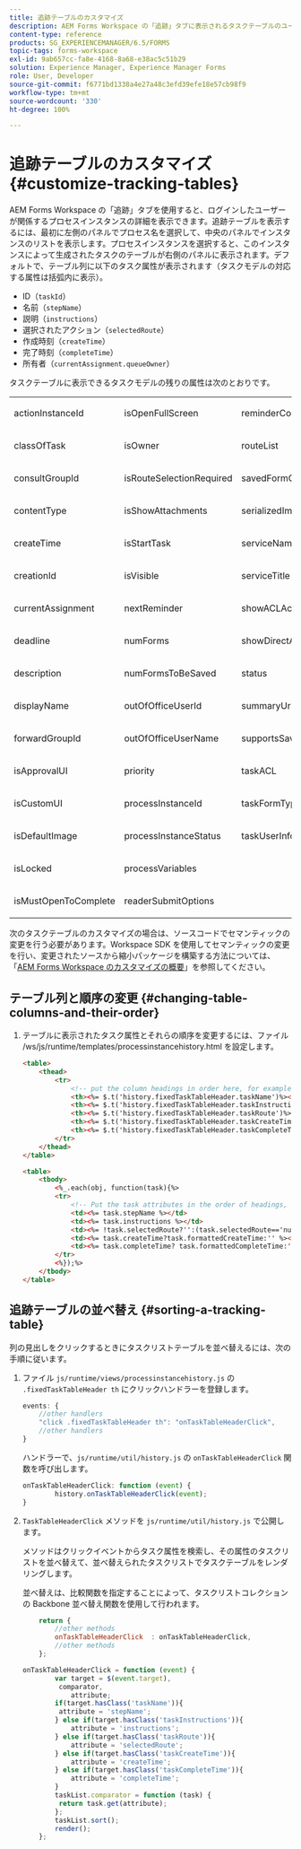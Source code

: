 ```yaml
---
title: 追跡テーブルのカスタマイズ
description: AEM Forms Workspace の「追跡」タブに表示されるタスクテーブルのユーザープロセスの詳細表示をカスタマイズする方法。
content-type: reference
products: SG_EXPERIENCEMANAGER/6.5/FORMS
topic-tags: forms-workspace
exl-id: 9ab657cc-fa8e-4168-8a68-e38ac5c51b29
solution: Experience Manager, Experience Manager Forms
role: User, Developer
source-git-commit: f6771bd1338a4e27a48c3efd39efe18e57cb98f9
workflow-type: tm+mt
source-wordcount: '330'
ht-degree: 100%

---
```


# 追跡テーブルのカスタマイズ{#customize-tracking-tables}

AEM Forms Workspace の「追跡」タブを使用すると、ログインしたユーザーが関係するプロセスインスタンスの詳細を表示できます。追跡テーブルを表示するには、最初に左側のパネルでプロセス名を選択して、中央のパネルでインスタンスのリストを表示します。プロセスインスタンスを選択すると、このインスタンスによって生成されたタスクのテーブルが右側のパネルに表示されます。デフォルトで、テーブル列に以下のタスク属性が表示されます（タスクモデルの対応する属性は括弧内に表示）。

* ID（`taskId`）
* 名前（`stepName`）
* 説明（`instructions`）
* 選択されたアクション（`selectedRoute`）
* 作成時刻（`createTime`）
* 完了時刻（`completeTime`）
* 所有者（`currentAssignment.queueOwner`）

タスクテーブルに表示できるタスクモデルの残りの属性は次のとおりです。

<table>
 <tbody>
  <tr>
   <td><p>actionInstanceId</p> </td>
   <td><p>isOpenFullScreen</p> </td>
   <td><p>reminderCount</p> </td>
  </tr>
  <tr>
   <td><p>classOfTask</p> </td>
   <td><p>isOwner</p> </td>
   <td><p>routeList</p> </td>
  </tr>
  <tr>
   <td><p>consultGroupId</p> </td>
   <td><p>isRouteSelectionRequired</p> </td>
   <td><p>savedFormCount</p> </td>
  </tr>
  <tr>
   <td><p>contentType</p> </td>
   <td><p>isShowAttachments</p> </td>
   <td><p>serializedImageTicket</p> </td>
  </tr>
  <tr>
   <td><p>createTime</p> </td>
   <td><p>isStartTask</p> </td>
   <td><p>serviceName</p> </td>
  </tr>
  <tr>
   <td><p>creationId</p> </td>
   <td><p>isVisible</p> </td>
   <td><p>serviceTitle</p> </td>
  </tr>
  <tr>
   <td><p>currentAssignment</p> </td>
   <td><p>nextReminder</p> </td>
   <td><p>showACLActions</p> </td>
  </tr>
  <tr>
   <td><p>deadline</p> </td>
   <td><p>numForms</p> </td>
   <td><p>showDirectActions</p> </td>
  </tr>
  <tr>
   <td><p>description</p> </td>
   <td><p>numFormsToBeSaved</p> </td>
   <td><p>status</p> </td>
  </tr>
  <tr>
   <td><p>displayName</p> </td>
   <td><p>outOfOfficeUserId</p> </td>
   <td><p>summaryUrl</p> </td>
  </tr>
  <tr>
   <td><p>forwardGroupId</p> </td>
   <td><p>outOfOfficeUserName</p> </td>
   <td><p>supportsSave</p> </td>
  </tr>
  <tr>
   <td><p>isApprovalUI</p> </td>
   <td><p>priority</p> </td>
   <td><p>taskACL</p> </td>
  </tr>
  <tr>
   <td><p>isCustomUI</p> </td>
   <td><p>processInstanceId</p> </td>
   <td><p>taskFormType</p> </td>
  </tr>
  <tr>
   <td><p>isDefaultImage</p> </td>
   <td><p>processInstanceStatus</p> </td>
   <td><p>taskUserInfo</p> </td>
  </tr>
  <tr>
   <td><p>isLocked</p> </td>
   <td><p>processVariables</p> </td>
   <td> </td>
  </tr>
  <tr>
   <td><p>isMustOpenToComplete</p> </td>
   <td><p>readerSubmitOptions</p> </td>
   <td> </td>
  </tr>
 </tbody>
</table>

次のタスクテーブルのカスタマイズの場合は、ソースコードでセマンティックの変更を行う必要があります。Workspace SDK を使用してセマンティックの変更を行い、変更されたソースから縮小パッケージを構築する方法については、「[AEM Forms Workspace のカスタマイズの概要](/help/forms/using/introduction-customizing-html-workspace.md)」を参照してください。

## テーブル列と順序の変更 {#changing-table-columns-and-their-order}

1. テーブルに表示されたタスク属性とそれらの順序を変更するには、ファイル /ws/js/runtime/templates/processinstancehistory.html を設定します。

   ```html
   <table>
       <thead>
           <tr>
               <!-- put the column headings in order here, for example-->
               <th><%= $.t('history.fixedTaskTableHeader.taskName')%></th>
               <th><%= $.t('history.fixedTaskTableHeader.taskInstructions')%></th>
               <th><%= $.t('history.fixedTaskTableHeader.taskRoute')%></th>
               <th><%= $.t('history.fixedTaskTableHeader.taskCreateTime')%></th>
               <th><%= $.t('history.fixedTaskTableHeader.taskCompleteTime')%></th>
           </tr>
       </thead>
   </table>
   ```

   ```html
   <table>
       <tbody>
           <%_.each(obj, function(task){%>
           <tr>
               <!-- Put the task attributes in the order of headings, for example, -->
               <td><%= task.stepName %></td>
               <td><%= task.instructions %></td>
               <td><%= !task.selectedRoute?'':(task.selectedRoute=='null'?'Default':task.selectedRoute) %></td>
               <td><%= task.createTime?task.formattedCreateTime:'' %></td>
               <td><%= task.completeTime? task.formattedCompleteTime:'' %></td>
           </tr>
           <%});%>
       </tbody>
   </table>
   ```

## 追跡テーブルの並べ替え {#sorting-a-tracking-table}

列の見出しをクリックするときにタスクリストテーブルを並べ替えるには、次の手順に従います。

1. ファイル `js/runtime/views/processinstancehistory.js` の `.fixedTaskTableHeader th` にクリックハンドラーを登録します。

   ```javascript
   events: {
       //other handlers
       "click .fixedTaskTableHeader th": "onTaskTableHeaderClick",
       //other handlers
   }
   ```

   ハンドラーで、`js/runtime/util/history.js` の `onTaskTableHeaderClick` 関数を呼び出します。

   ```javascript
   onTaskTableHeaderClick: function (event) {
           history.onTaskTableHeaderClick(event);
   }
   ```

1. `TaskTableHeaderClick` メソッドを `js/runtime/util/history.js` で公開します。

   メソッドはクリックイベントからタスク属性を検索し、その属性のタスクリストを並べ替えて、並べ替えられたタスクリストでタスクテーブルをレンダリングします。

   並べ替えは、比較関数を指定することによって、タスクリストコレクションの Backbone 並べ替え関数を使用して行われます。

   ```javascript
       return {
           //other methods
           onTaskTableHeaderClick  : onTaskTableHeaderClick,
           //other methods
       };
   ```

   ```javascript
   onTaskTableHeaderClick = function (event) {
           var target = $(event.target),
            comparator,
               attribute;
           if(target.hasClass('taskName')){
            attribute = 'stepName';
           } else if(target.hasClass('taskInstructions')){
               attribute = 'instructions';
           } else if(target.hasClass('taskRoute')){
               attribute = 'selectedRoute';
           } else if(target.hasClass('taskCreateTime')){
               attribute = 'createTime';
           } else if(target.hasClass('taskCompleteTime')){
               attribute = 'completeTime';
           }
           taskList.comparator = function (task) {
            return task.get(attribute);
           };
           taskList.sort();
           render();
       };
   ```
